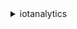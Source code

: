 <details><summary>iotanalytics</summary><blockquote>

- **<details><summary>batch-put-message</summary><blockquote>**

  * --channel-name
  * --messages
  * --cli-input-json
  * --cli-input-yaml
  * --generate-cli-skeleton


- **<details><summary>cancel-pipeline-reprocessing</summary><blockquote>**

  * --pipeline-name
  * --reprocessing-id
  * --cli-input-json
  * --cli-input-yaml
  * --generate-cli-skeleton


- **<details><summary>create-channel</summary><blockquote>**

  * --channel-name
  * --channel-storage
  * --retention-period
  * --tags
  * --cli-input-json
  * --cli-input-yaml
  * --generate-cli-skeleton


- **<details><summary>create-dataset</summary><blockquote>**

  * --dataset-name
  * --actions
  * --triggers
  * --content-delivery-rules
  * --retention-period
  * --versioning-configuration
  * --tags
  * --late-data-rules
  * --cli-input-json
  * --cli-input-yaml
  * --generate-cli-skeleton


- **<details><summary>create-dataset-content</summary><blockquote>**

  * --dataset-name
  * --version-id
  * --cli-input-json
  * --cli-input-yaml
  * --generate-cli-skeleton


- **<details><summary>create-datastore</summary><blockquote>**

  * --datastore-name
  * --datastore-storage
  * --retention-period
  * --tags
  * --file-format-configuration
  * --datastore-partitions
  * --cli-input-json
  * --cli-input-yaml
  * --generate-cli-skeleton


- **<details><summary>create-pipeline</summary><blockquote>**

  * --pipeline-name
  * --pipeline-activities
  * --tags
  * --cli-input-json
  * --cli-input-yaml
  * --generate-cli-skeleton


- **<details><summary>delete-channel</summary><blockquote>**

  * --channel-name
  * --cli-input-json
  * --cli-input-yaml
  * --generate-cli-skeleton


- **<details><summary>delete-dataset</summary><blockquote>**

  * --dataset-name
  * --cli-input-json
  * --cli-input-yaml
  * --generate-cli-skeleton


- **<details><summary>delete-dataset-content</summary><blockquote>**

  * --dataset-name
  * --version-id
  * --cli-input-json
  * --cli-input-yaml
  * --generate-cli-skeleton


- **<details><summary>delete-datastore</summary><blockquote>**

  * --datastore-name
  * --cli-input-json
  * --cli-input-yaml
  * --generate-cli-skeleton


- **<details><summary>delete-pipeline</summary><blockquote>**

  * --pipeline-name
  * --cli-input-json
  * --cli-input-yaml
  * --generate-cli-skeleton


- **<details><summary>describe-channel</summary><blockquote>**

  * --channel-name
  * --include-statistics
  * --no-include-statistics
  * --cli-input-json
  * --cli-input-yaml
  * --generate-cli-skeleton


- **<details><summary>describe-dataset</summary><blockquote>**

  * --dataset-name
  * --cli-input-json
  * --cli-input-yaml
  * --generate-cli-skeleton


- **<details><summary>describe-datastore</summary><blockquote>**

  * --datastore-name
  * --include-statistics
  * --no-include-statistics
  * --cli-input-json
  * --cli-input-yaml
  * --generate-cli-skeleton


- **<details><summary>describe-logging-options</summary><blockquote>**

  * --cli-input-json
  * --cli-input-yaml
  * --generate-cli-skeleton


- **<details><summary>describe-pipeline</summary><blockquote>**

  * --pipeline-name
  * --cli-input-json
  * --cli-input-yaml
  * --generate-cli-skeleton


- **<details><summary>get-dataset-content</summary><blockquote>**

  * --dataset-name
  * --version-id
  * --cli-input-json
  * --cli-input-yaml
  * --generate-cli-skeleton


- **<details><summary>help</summary><blockquote>**

  * 


- **<details><summary>list-channels</summary><blockquote>**

  * --cli-input-json
  * --cli-input-yaml
  * --starting-token
  * --page-size
  * --max-items
  * --generate-cli-skeleton


- **<details><summary>list-dataset-contents</summary><blockquote>**

  * --dataset-name
  * --scheduled-on-or-after
  * --scheduled-before
  * --cli-input-json
  * --cli-input-yaml
  * --starting-token
  * --page-size
  * --max-items
  * --generate-cli-skeleton


- **<details><summary>list-datasets</summary><blockquote>**

  * --cli-input-json
  * --cli-input-yaml
  * --starting-token
  * --page-size
  * --max-items
  * --generate-cli-skeleton


- **<details><summary>list-datastores</summary><blockquote>**

  * --cli-input-json
  * --cli-input-yaml
  * --starting-token
  * --page-size
  * --max-items
  * --generate-cli-skeleton


- **<details><summary>list-pipelines</summary><blockquote>**

  * --cli-input-json
  * --cli-input-yaml
  * --starting-token
  * --page-size
  * --max-items
  * --generate-cli-skeleton


- **<details><summary>list-tags-for-resource</summary><blockquote>**

  * --resource-arn
  * --cli-input-json
  * --cli-input-yaml
  * --generate-cli-skeleton


- **<details><summary>put-logging-options</summary><blockquote>**

  * --logging-options
  * --cli-input-json
  * --cli-input-yaml
  * --generate-cli-skeleton


- **<details><summary>run-pipeline-activity</summary><blockquote>**

  * --pipeline-activity
  * --payloads
  * --cli-input-json
  * --cli-input-yaml
  * --generate-cli-skeleton


- **<details><summary>sample-channel-data</summary><blockquote>**

  * --channel-name
  * --max-messages
  * --start-time
  * --end-time
  * --cli-input-json
  * --cli-input-yaml
  * --generate-cli-skeleton


- **<details><summary>start-pipeline-reprocessing</summary><blockquote>**

  * --pipeline-name
  * --start-time
  * --end-time
  * --channel-messages
  * --cli-input-json
  * --cli-input-yaml
  * --generate-cli-skeleton


- **<details><summary>tag-resource</summary><blockquote>**

  * --resource-arn
  * --tags
  * --cli-input-json
  * --cli-input-yaml
  * --generate-cli-skeleton


- **<details><summary>untag-resource</summary><blockquote>**

  * --resource-arn
  * --tag-keys
  * --cli-input-json
  * --cli-input-yaml
  * --generate-cli-skeleton


- **<details><summary>update-channel</summary><blockquote>**

  * --channel-name
  * --channel-storage
  * --retention-period
  * --cli-input-json
  * --cli-input-yaml
  * --generate-cli-skeleton


- **<details><summary>update-dataset</summary><blockquote>**

  * --dataset-name
  * --actions
  * --triggers
  * --content-delivery-rules
  * --retention-period
  * --versioning-configuration
  * --late-data-rules
  * --cli-input-json
  * --cli-input-yaml
  * --generate-cli-skeleton


- **<details><summary>update-datastore</summary><blockquote>**

  * --datastore-name
  * --retention-period
  * --datastore-storage
  * --file-format-configuration
  * --cli-input-json
  * --cli-input-yaml
  * --generate-cli-skeleton


- **<details><summary>update-pipeline</summary><blockquote>**

  * --pipeline-name
  * --pipeline-activities
  * --cli-input-json
  * --cli-input-yaml
  * --generate-cli-skeleton


</blockquote></details>
</blockquote></details>
</blockquote></details>
</blockquote></details>
</blockquote></details>
</blockquote></details>
</blockquote></details>
</blockquote></details>
</blockquote></details>
</blockquote></details>
</blockquote></details>
</blockquote></details>
</blockquote></details>
</blockquote></details>
</blockquote></details>
</blockquote></details>
</blockquote></details>
</blockquote></details>
</blockquote></details>
</blockquote></details>
</blockquote></details>
</blockquote></details>
</blockquote></details>
</blockquote></details>
</blockquote></details>
</blockquote></details>
</blockquote></details>
</blockquote></details>
</blockquote></details>
</blockquote></details>
</blockquote></details>
</blockquote></details>
</blockquote></details>
</blockquote></details>
</blockquote></details>
</blockquote></details>
